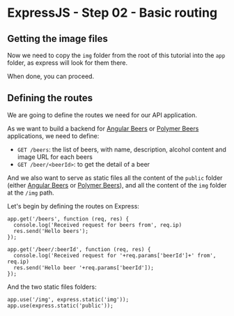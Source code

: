# ExpressJS - Step 02 - Basic routing

## Getting the image files

Now we need to copy the `img` folder from the root of this tutorial into the `app` folder, as express will look for them there.

When done, you can proceed.

## Defining the routes

We are going to define the routes we need for our API application.

As we want to build a backend for [Angular Beers]() or [Polymer Beers]() applications,
we need to define:

- `GET /beers`: the list of beers, with name, description, alcohol content and image URL for each beers
- `GET /beer/<beerId>`: to get the detail of a beer

And we also want to serve as static files all the content of the `public` folder
(either [Angular Beers]() or [Polymer Beers]()), and all the content of the `img` folder
at the `/img` path.

Let's begin by defining the routes on Express:

    app.get('/beers', function (req, res) {
      console.log('Received request for beers from', req.ip)
      res.send('Hello beers');
    });

    app.get('/beer/:beerId', function (req, res) {
      console.log('Received request for '+req.params['beerId']+' from', req.ip)
      res.send('Hello beer '+req.params['beerId']);
    });

And the two static files folders:

    app.use('/img', express.static('img'));
    app.use(express.static('public'));
